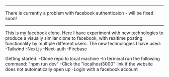 --------

There is currently a problem with facebook authenticaion - will be fixed soon!

------------


This is my facebook clone.
Here I have experiment with new technologies to produce a visually similar clone to facebook, with realtime posting functionality by multiple different users.
The new technologies I have used:
-Tailwind
-Next.js
-Next-auth
-Firebase

Getting started:
-Clone repo to local machine
-In terminal run the following command: "npm run dev"
-Click the "localhost3000" link if the website does not automatically open up
-Login with a facebook account



